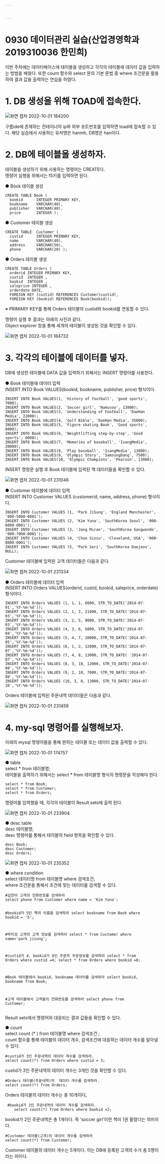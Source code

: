 ```yaml
---


---
```


<h1 id="데이터관리-실습">0930 데이터관리 실습(산업경영학과 2019310036 한민희)</h1>
<p>이번 주차에는 데이터베이스에 테이블을 생성하고 각각의 테이블에 데이터 값을 입력하는 방법을 배웠다. 또한 count 함수와 select 문의 기본 문법 중 where  조건문을 활용하여 결과 값을 출력하는 연습을 하였다.</p>
<h1 id="section"></h1>
<h1 id="db-생성을-위해-toad에-접속한다.">1. DB 생성을 위해 TOAD에 접속한다.</h1>
<p><img src="https://user-images.githubusercontent.com/114793024/193403435-991d70a3-bd5b-4e08-9e5e-14c5de3c2d7a.png" alt="화면 캡처 2022-10-01 184200"></p>
<p>구름ide에 존재하는 컨테이너의 ip와 외부 포트번호를 입력하면 toad에 접속할 수 있다. 해당 실습에서 사용하는 유저명은 hanmh, DB명은 han이다.</p>
<h1 id="db에-테이블을-생성하자.">2. DB에 테이블을 생성하자.</h1>
<p>테이블을 생성하기 위해 사용하는 명령어는 CREATE다.<br>
명령어 실행을 위해서는 f5키를 입력하면 된다.</p>
<p>● Book 테이블 생성</p>
<pre><code>CREATE TABLE Book (
  bookid      INTEGER PRIMARY KEY,
  bookname    VARCHAR(40),
  publisher   VARCHAR(40),
  price       INTEGER );
</code></pre>
<p>● Customer 테이블 생성</p>
<pre><code>CREATE TABLE  Customer (
  custid      INTEGER PRIMARY KEY,  
  name        VARCHAR(40),
  address     VARCHAR(50), 
  phone       VARCHAR(20) ); 
</code></pre>
<p>● Orders 테이블 생성</p>
<pre><code>CREATE TABLE Orders (
  orderid INTEGER PRIMARY KEY, 
  custid  INTEGER , 
  bookid  INTEGER , 
  saleprice INTEGER ,
  orderdate DATE,
  FOREIGN KEY (custid) REFERENCES Customer(custid),
  FOREIGN KEY (bookid) REFERENCES Book(bookid)); 
</code></pre>
<p>※ PRIMARY KEY를 통해 Orders 테이블의 custid와 bookid를 연동할 수 있다.</p>
<p>명령어 실행 후 결과는 아래의 사진과 같다.<br>
Object explorer 창을 통해 세개의 테이블이 생성된 것을 확인할 수 있다.</p>
<p><img src="https://user-images.githubusercontent.com/114793024/193403543-de30ba11-6639-4839-a782-b47cfcc5ef21.png" alt="화면 캡처 2022-10-01 184732"></p>
<h1 id="각각의-테이블에-데이터를-넣자.">3. 각각의 테이블에 데이터를 넣자.</h1>
<p>DB에 생성한 테이블에 DATA 값을 입력하기 위해서는 INSERT 명령어를 사용한다.</p>
<p>● Book 테이블에 데이터 입력<br>
INSERT INTO Book VALUES(bookid, bookname, publisher, price) 형식이다.</p>
<pre><code>INSERT INTO Book VALUES(1, 'History of football', 'good sports', 7000);
INSERT INTO Book VALUES(2, 'Soccer girl', 'Namusoo', 13000);
INSERT INTO Book VALUES(3, 'Understanding of Football', 'DaeHan Media', 22000);
INSERT INTO Book VALUES(4, 'Golf Bible', 'DaeHan Media', 35000);
INSERT INTO Book VALUES(5, 'Figure skating Book', 'Good sports', 8000);
INSERT INTO Book VALUES(6, 'Weightlifting step-by-step', 'Good sports', 6000);
INSERT INTO Book VALUES(7, 'Memories of baseball', 'IsangMedia', 20000);
INSERT INTO Book VALUES(8, 'Play baseball', 'IsangMedia', 13000);
INSERT INTO Book VALUES(9, 'Olympic Story', 'SamsungDang', 7500);
INSERT INTO Book VALUES(10, 'Olympic Champions', 'Pearson', 13000);
</code></pre>
<p>INSERT 명령문 실행 후 Book 테이블에 입력된 책 데이터들을 확인할 수 있다.</p>
<p><img src="https://user-images.githubusercontent.com/114793024/193413550-6377b08f-1f0d-4574-8a19-eca08e47e1a1.png" alt="화면 캡처 2022-10-01 231046"></p>
<p>● Customer 테이블에 데이터 입력<br>
INSERT INTO Customer VALUES (customerid, name, address, phone) 형식이다.</p>
<pre><code>INSERT INTO Customer VALUES (1, 'Park JiSung', 'England Manchester', '000-5000-0001');
INSERT INTO Customer VALUES (2, 'Kim Yuna', 'SouthKorea Seoul', '000-6000-0001');  
INSERT INTO Customer VALUES (3, 'Jang Miran', 'SouthKorea Gangwondo', '000-7000-0001');
INSERT INTO Customer VALUES (4, 'Choo Sinsu', 'Cleveland, USA', '000-8000-0001');
INSERT INTO Customer VALUES (5, 'Park Seri', 'SouthKorea Daejeon',  NULL);
</code></pre>
<p>Customer 테이블에 입력된 고객 데이터들은 다음과 같다.</p>
<p><img src="https://user-images.githubusercontent.com/114793024/193413634-b35eb576-dcbb-449a-9f7e-9dcbd5db736f.png" alt="화면 캡처 2022-10-01 231334"></p>
<p>● Orders 테이블에 데이터 입력<br>
INSERT INTO Orders VALUES(orderid, custid, bookid, saleprice, orderdate) 형식이다.</p>
<pre><code>INSERT INTO Orders VALUES (1, 1, 1, 6000, STR_TO_DATE('2014-07-01','%Y-%m-%d')); 
INSERT INTO Orders VALUES (2, 1, 3, 21000, STR_TO_DATE('2014-07-03','%Y-%m-%d'));
INSERT INTO Orders VALUES (3, 2, 5, 8000, STR_TO_DATE('2014-07-03','%Y-%m-%d')); 
INSERT INTO Orders VALUES (4, 3, 6, 6000, STR_TO_DATE('2014-07-04','%Y-%m-%d')); 
INSERT INTO Orders VALUES (5, 4, 7, 20000, STR_TO_DATE('2014-07-05','%Y-%m-%d'));
INSERT INTO Orders VALUES (6, 1, 2, 12000, STR_TO_DATE('2014-07-07','%Y-%m-%d'));
INSERT INTO Orders VALUES (7, 4, 8, 13000, STR_TO_DATE( '2014-07-07','%Y-%m-%d'));
INSERT INTO Orders VALUES (8, 3, 10, 12000, STR_TO_DATE('2014-07-08','%Y-%m-%d')); 
INSERT INTO Orders VALUES (9, 2, 10, 7000, STR_TO_DATE('2014-07-09','%Y-%m-%d')); 
INSERT INTO Orders VALUES (10, 3, 8, 13000, STR_TO_DATE('2014-07-10','%Y-%m-%d'));
</code></pre>
<p>Orders 테이블에 입력된 주문내역 데이터들은 다음과 같다.</p>
<p><img src="https://user-images.githubusercontent.com/114793024/193413684-56f9a867-bf38-493d-9a2f-8124a240feaf.png" alt="화면 캡처 2022-10-01 231459"></p>
<h1 id="my-sql-명령어를-실행해보자.">4. my-sql 명령어를 실행해보자.</h1>
<p>아래의 mysql 명령어들을 통해 원하는 테이블 또는 데이터 값을 출력할 수 있다.</p>
<p><img src="https://user-images.githubusercontent.com/114793024/193402307-7fb31b27-34d1-4838-9f98-4acd81dc1ed6.png" alt="화면 캡처 2022-10-01 174757"></p>
<p>● table<br>
select * from 테이블명;<br>
테이블을 출력하기 위해서는 select * from 테이블명 형식의 명령문을 작성해야 한다.</p>
<pre><code>select * from Book;	
select * from Customer;
select * from Orders;
</code></pre>
<p>명령어를 입력했을 때, 각각의 테이블이 Result sets에 출력 된다.</p>
<p><img src="https://user-images.githubusercontent.com/114793024/193414682-98450262-9751-46fa-b39c-e3560ab77356.png" alt="화면 캡처 2022-10-01 233904"></p>
<p>● desc table<br>
desc 테이블명;<br>
desc 명령어를 통해서 테이블의 field 항목을 확인할 수 있다.</p>
<pre><code>desc Book;
desc Customer;
desc Orders;
</code></pre>
<p><img src="https://user-images.githubusercontent.com/114793024/193415316-6715bdeb-664a-48ee-8ddf-405ff89a696a.png" alt="화면 캡처 2022-10-01 235352"></p>
<p>● where condition<br>
select 데이터명 from 테이블명 where 검색조건;<br>
where 조건문을 통해서 조건에 맞는 데이터를 검색할 수 있다.</p>
<pre><code>#김연아 고객의 전화번호를 검색하라
select phone from Customer where name = 'Kim Yuna'; 

#bookid가 5인 책의 이름을 검색하라
select bookname from Book where bookid = '5'; 

#박지성 고객의 고객 정보를 검색하라
select * from Customer where name='park jisung'; 

#custid가 4, bookid가 8인 주문의 주문정보를 검색하라
select * from Orders where custid =4; 
select * from Orders where bookid =8;    

#Book 테이블에서 bookid, bookname 데이터를 검색하라
select bookid, bookname from Book;

#고객 테이블에서 고객들의 전화번호를 검색하라
select phone from Customer;
</code></pre>
<p>Result sets에서 명령어와 대응되는 결과 값들을 확인할 수 있다.</p>
<p>● count<br>
select count (* ) from 테이블명  where 검색조건 ;<br>
count 함수를 통해 테이블의 데이터 개수, 검색조건에 대응하는 데이터 개수를 알아낼 수 있다.</p>
<pre><code>#custid가 3인 주문내역의 데이터 개수를 검색하라. 
select count(*) from Orders where custid = 3; 
</code></pre>
<p>custid가 3인 주문내역의 데이터 개수는 3개인 것을 확인할 수 있다.</p>
<pre><code>#Orders 테이블(주문내역)의  데이터 개수를 검색하라.
select count(*) from Orders;
</code></pre>
<p>Orders 테이블의 데이터 개수는 총 10개이다,</p>
<pre><code> #bookid가 2인 주문내역의 데이터 개수를 검색하라.
    select count(*) from Orders where bookid =2; 
</code></pre>
<p>bookid가 2인 주문내역은 총 1개이다. 즉 'soccer girl’이란 책이 1권 팔렸다는 의미이다.</p>
<pre><code>#Customer 테이블(고객)의 데이터 개수를 검색하라
select count(*) from Customer;
</code></pre>
<p>Customer  테이블의 데이터 개수는 5개이다. 이는 DB에 등록된 고객의 수가 총 5명이라는 의미다.</p>


